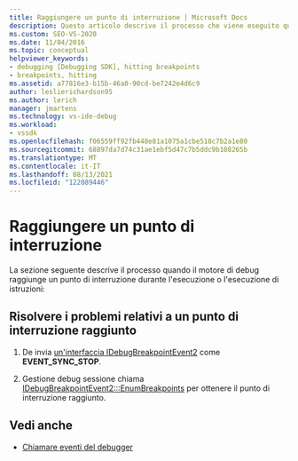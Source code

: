```yaml
---
title: Raggiungere un punto di interruzione | Microsoft Docs
description: Questo articolo descrive il processo che viene eseguito quando il motore di debug raggiunge un punto di interruzione durante l'esecuzione o l'esecuzione di istruzioni.
ms.custom: SEO-VS-2020
ms.date: 11/04/2016
ms.topic: conceptual
helpviewer_keywords:
- debugging [Debugging SDK], hitting breakpoints
- breakpoints, hitting
ms.assetid: a77816e3-b15b-46a0-90cd-be7242e4d6c9
author: leslierichardson95
ms.author: lerich
manager: jmartens
ms.technology: vs-ide-debug
ms.workload:
- vssdk
ms.openlocfilehash: f06559ff92fb448e81a1075a1cbe518c7b2a1e80
ms.sourcegitcommit: 68897da7d74c31ae1ebf5d47c7b5ddc9b108265b
ms.translationtype: MT
ms.contentlocale: it-IT
ms.lasthandoff: 08/13/2021
ms.locfileid: "122089446"
---
```

# <a name="hit-a-breakpoint"></a>Raggiungere un punto di interruzione
La sezione seguente descrive il processo quando il motore di debug raggiunge un punto di interruzione durante l'esecuzione o l'esecuzione di istruzioni:

## <a name="troubleshoot-a-hit-breakpoint"></a>Risolvere i problemi relativi a un punto di interruzione raggiunto

1. De invia [un'interfaccia IDebugBreakpointEvent2](../../extensibility/debugger/reference/idebugbreakpointevent2.md) come **EVENT_SYNC_STOP**.

2. Gestione debug sessione chiama [IDebugBreakpointEvent2:::EnumBreakpoints](../../extensibility/debugger/reference/idebugbreakpointevent2-enumbreakpoints.md) per ottenere il punto di interruzione raggiunto.

## <a name="see-also"></a>Vedi anche
- [Chiamare eventi del debugger](../../extensibility/debugger/calling-debugger-events.md)
